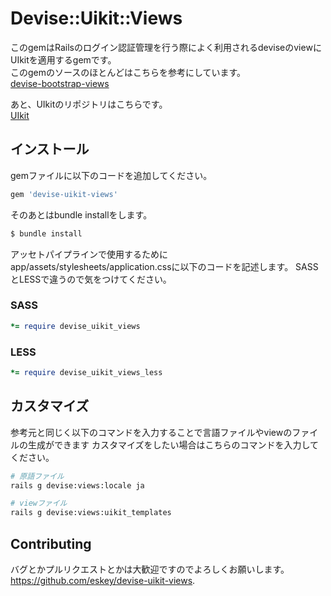 # Devise::Uikit::Views

このgemはRailsのログイン認証管理を行う際によく利用されるdeviseのviewにUIkitを適用するgemです。  
このgemのソースのほとんどはこちらを参考にしています。  
[devise-bootstrap-views](https://github.com/hisea/devise-bootstrap-views)  

あと、UIkitのリポジトリはこちらです。  
[UIkit](https://github.com/uikit/uikit)  

## インストール

gemファイルに以下のコードを追加してください。

```ruby
gem 'devise-uikit-views'
```

そのあとはbundle installをします。

```ruby
$ bundle install
```

アッセトパイプラインで使用するためにapp/assets/stylesheets/application.cssに以下のコードを記述します。
SASSとLESSで違うので気をつけてください。

### SASS

```ruby
*= require devise_uikit_views
```

### LESS

```ruby
*= require devise_uikit_views_less
```


## カスタマイズ

参考元と同じく以下のコマンドを入力することで言語ファイルやviewのファイルの生成ができます
カスタマイズをしたい場合はこちらのコマンドを入力してください。

``` sh
# 原語ファイル
rails g devise:views:locale ja
```

``` sh
# viewファイル
rails g devise:views:uikit_templates
```

## Contributing

バグとかプルリクエストとかは大歓迎ですのでよろしくお願いします。 https://github.com/eskey/devise-uikit-views.

